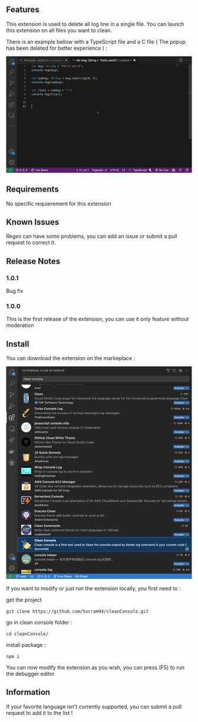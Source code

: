 ## Features

This extension is used to delete all log line in a single file. You can launch this extension on all files you want to clean.

There is an example bellow with a TypeScript file and a C file ( The popup has been deleted for better experience )  :

![How it works](images/cleanConsole.gif)

## Requirements

No specific requierement for this extension

## Known Issues

Regex can have some problems, you can add an issue or submit a pull request to correct it.

## Release Notes


### 1.0.1

Bug fix

### 1.0.0

This is the first release of the extension, you can use it only feature without moderation



## Install

You can download the extension on the markeplace :

![How it works](images/download.png)

If you want to modify or just run the extension locally, you first need to :

get the project

```
git clone https://github.com/Socram94/cleanConsole.git
```

go in clean console folder :

```
cd cleanConsole/
```

install package : 

```
npm i
```

You can now modify the extension as you wish, you can press (F5) to run the debugger editor 

## Information

If your favorite language isn't currently supported, you can submit a pull request to add it to the list !


